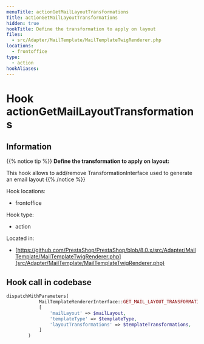```yaml
---
menuTitle: actionGetMailLayoutTransformations
Title: actionGetMailLayoutTransformations
hidden: true
hookTitle: Define the transformation to apply on layout
files:
  - src/Adapter/MailTemplate/MailTemplateTwigRenderer.php
locations:
  - frontoffice
type:
  - action
hookAliases:
---
```


# Hook actionGetMailLayoutTransformations

## Information

{{% notice tip %}}
**Define the transformation to apply on layout:** 

This hook allows to add/remove TransformationInterface used to generate an email layout
{{% /notice %}}

Hook locations: 
  - frontoffice

Hook type: 
  - action

Located in: 
  - [https://github.com/PrestaShop/PrestaShop/blob/8.0.x/src/Adapter/MailTemplate/MailTemplateTwigRenderer.php](src/Adapter/MailTemplate/MailTemplateTwigRenderer.php)

## Hook call in codebase

```php
dispatchWithParameters(
            MailTemplateRendererInterface::GET_MAIL_LAYOUT_TRANSFORMATIONS,
            [
                'mailLayout' => $mailLayout,
                'templateType' => $templateType,
                'layoutTransformations' => $templateTransformations,
            ]
        )
```